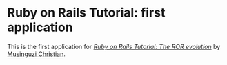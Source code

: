 # Ruby on Rails Tutorial: first application

This is the first application for
[*Ruby on Rails Tutorial: The ROR evolution*](http://jilinsights.net/)
by [Musinguzi Christian](http://facebook.com/christian.MOG).

